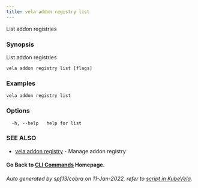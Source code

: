 ```yaml
---
title: vela addon registry list
---
```


List addon registries

### Synopsis

List addon registries

```
vela addon registry list [flags]
```

### Examples

```
vela addon registry list
```

### Options

```
  -h, --help   help for list
```

### SEE ALSO

* [vela addon registry](vela_addon_registry)	 - Manage addon registry

#### Go Back to [CLI Commands](vela) Homepage.


###### Auto generated by spf13/cobra on 11-Jan-2022, refer to [script in KubeVela](https://github.com/oam-dev/kubevela/tree/master/hack/docgen).
